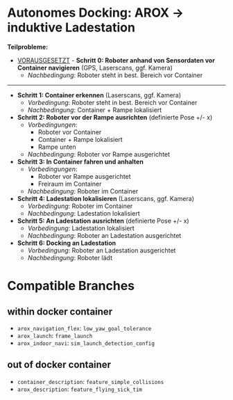 # Autonomes Docking: AROX -> induktive Ladestation

**Teilprobleme:**
- <u>VORAUSGESETZT</u> - **Schritt 0: Roboter anhand von Sensordaten vor Container navigieren** (GPS, Laserscans, ggf. Kamera)
    - *Nachbedingung*: Roboter steht in best. Bereich vor Container
--------------------------------------------------------------------------
- **Schritt 1: Container erkennen** (Laserscans, ggf. Kamera)
    - *Vorbedingung*: Roboter steht in best. Bereich vor Container
    - *Nachbedingung*: Container + Rampe lokalisiert
- **Schritt 2: Roboter vor der Rampe ausrichten** (definierte Pose +/- x)
    - *Vorbedingungen*: 
        - Roboter vor Container
        - Container + Rampe lokalisiert
        - Rampe unten
    - *Nachbedingung*: Roboter vor Rampe ausgerichtet
- **Schritt 3: In Container fahren und anhalten**
    - *Vorbedingungen*:
        - Roboter vor Rampe ausgerichtet
        - Freiraum im Container
    - *Nachbedingung*: Roboter im Container
- **Schritt 4: Ladestation lokalisieren** (Laserscans, ggf. Kamera)
    - *Vorbedingung*: Roboter im Container
    - *Nachbedingung*: Ladestation lokalisiert
- **Schritt 5: An Ladestation ausrichten** (definierte Pose +/- x)
    - *Vorbedingung*: Ladestation lokalisiert
    - *Nachbedingung*: Roboter an Ladestation ausgerichtet
- **Schritt 6: Docking an Ladestation**
    - *Vorbedingung*: Roboter an Ladestation ausgerichtet
    - *Nachbedingung*: Roboter lädt

# Compatible Branches

## within docker container
- `arox_navigation_flex`: `low_yaw_goal_tolerance`
- `arox_launch`: `frame_launch`
- `arox_indoor_navi`: `sim_launch_detection_config`

## out of docker container
- `container_description`: `feature_simple_collisions`
- `arox_description`: `feature_flying_sick_tim`